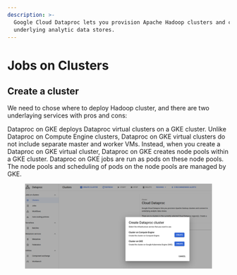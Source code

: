 ```yaml
---
description: >-
  Google Cloud Dataproc lets you provision Apache Hadoop clusters and connect to
  underlying analytic data stores.
---
```


# Jobs on Clusters

## Create a cluster

We need to chose where to deploy Hadoop cluster, and there are two underlaying services with pros and cons:

Dataproc on GKE deploys Dataproc virtual clusters on a GKE cluster. Unlike Dataproc on Compute Engine clusters, Dataproc on GKE virtual clusters do not include separate master and worker VMs. Instead, when you create a Dataproc on GKE virtual cluster, Dataproc on GKE creates node pools within a GKE cluster. Dataproc on GKE jobs are run as pods on these node pools. The node pools and scheduling of pods on the node pools are managed by GKE.

<figure><img src="../.gitbook/assets/image (1) (2).png" alt=""><figcaption></figcaption></figure>
